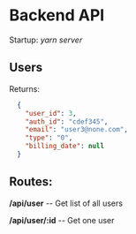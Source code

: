 # Backend API 

Startup: *yarn server*


## Users

Returns:
```json
  {
    "user_id": 3,
    "auth_id": "cdef345",
    "email": "user3@none.com",
    "type": "0",
    "billing_date": null
  }
```

## Routes:

**/api/user**       -- Get list of all users

**/api/user/:id**   -- Get one user
